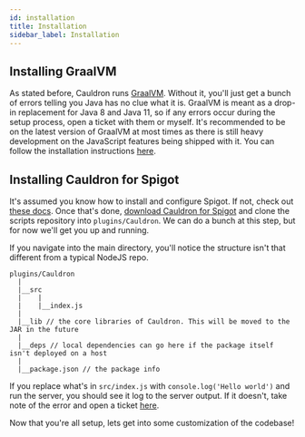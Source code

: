 ```yaml
---
id: installation
title: Installation
sidebar_label: Installation
---
```


## Installing GraalVM

As stated before, Cauldron runs [GraalVM](https://www.graalvm.org/). Without it, you'll just get a bunch of errors telling you Java has no clue what it is. GraalVM is meant as a drop-in replacement for Java 8 and Java 11, so if any errors occur during the setup process, open a ticket with them or myself. It's recommended to be on the latest version of GraalVM at most times as there is still heavy development on the JavaScript features being shipped with it. You can follow the installation instructions [here](https://www.graalvm.org/docs/getting-started/).

## Installing Cauldron for Spigot

It's assumed you know how to install and configure Spigot. If not, check out
[these docs](https://www.spigotmc.org/wiki/buildtools/). Once that's done, [download Cauldron for Spigot](https://github.com/cauldronjs/spigot)
and clone the scripts repository into `plugins/Cauldron`. We can do a bunch at this step, but
for now we'll get you up and running.

If you navigate into the main directory, you'll notice the structure isn't that different from
a typical NodeJS repo.

```
plugins/Cauldron
  |
  |__src
  |    |
  |    |__index.js
  |
  |__lib // the core libraries of Cauldron. This will be moved to the JAR in the future
  |
  |__deps // local dependencies can go here if the package itself isn't deployed on a host
  |
  |__package.json // the package info
```

If you replace what's in `src/index.js` with `console.log('Hello world')` and run the server,
you should see it log to the server output. If it doesn't, take note of the error and open a
ticket [here](https://github.com/cauldronjs/scripts).

Now that you're all setup, lets get into some customization of the codebase!
